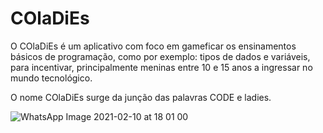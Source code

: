 # COlaDiEs

O COlaDiEs é um aplicativo com foco em gameficar os ensinamentos básicos de programação, como por exemplo: tipos de dados e variáveis, para incentivar, principalmente meninas entre 10 e 15 anos a ingressar no mundo tecnológico.

O nome COlaDiEs surge da junção das palavras CODE e ladies.

![WhatsApp Image 2021-02-10 at 18 01 00](https://user-images.githubusercontent.com/48994718/107572259-c8b80100-6bca-11eb-942e-3e9c49b96502.jpeg)
